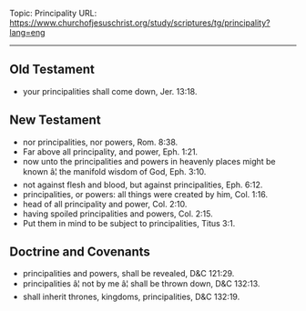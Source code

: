 Topic: Principality
URL: https://www.churchofjesuschrist.org/study/scriptures/tg/principality?lang=eng

---

## Old Testament

- your principalities shall come down, Jer. 13:18.

## New Testament

- nor principalities, nor powers, Rom. 8:38.
- Far above all principality, and power, Eph. 1:21.
- now unto the principalities and powers in heavenly places might be known â¦ the manifold wisdom of God, Eph. 3:10.
- not against flesh and blood, but against principalities, Eph. 6:12.
- principalities, or powers: all things were created by him, Col. 1:16.
- head of all principality and power, Col. 2:10.
- having spoiled principalities and powers, Col. 2:15.
- Put them in mind to be subject to principalities, Titus 3:1.

## Doctrine and Covenants

- principalities and powers, shall be revealed, D&C 121:29.
- principalities â¦ not by me â¦ shall be thrown down, D&C 132:13.
- shall inherit thrones, kingdoms, principalities, D&C 132:19.

